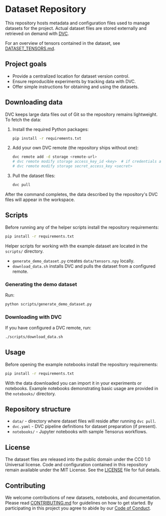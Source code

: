 # Dataset Repository

This repository hosts metadata and configuration files used to manage datasets for the project. Actual dataset files are stored externally and retrieved on demand with [DVC](https://dvc.org/).

For an overview of tensors contained in the dataset, see [DATASET_TENSORS.md](./DATASET_TENSORS.md).

## Project goals


- Provide a centralized location for dataset version control.
- Ensure reproducible experiments by tracking data with DVC.
- Offer simple instructions for obtaining and using the datasets.

## Downloading data

DVC keeps large data files out of Git so the repository remains lightweight. To
fetch the data:

1. Install the required Python packages:

   ```bash
   pip install -r requirements.txt
   ```

2. Add your own DVC remote (the repository ships without one):

   ```bash
   dvc remote add -d storage <remote-url>
   # dvc remote modify storage access_key_id <key>  # if credentials are required
   # dvc remote modify storage secret_access_key <secret>
   ```

3. Pull the dataset files:

   ```bash
   dvc pull
   ```

After the command completes, the data described by the repository's DVC files will appear in the workspace.

## Scripts

Before running any of the helper scripts install the repository requirements:

```bash
pip install -r requirements.txt
```

Helper scripts for working with the example dataset are located in the `scripts/` directory.

- `generate_demo_dataset.py` creates `data/tensors.npy` locally.
- `download_data.sh` installs DVC and pulls the dataset from a configured remote.

### Generating the demo dataset
Run:
```bash
python scripts/generate_demo_dataset.py
```

### Downloading with DVC
If you have configured a DVC remote, run:
```bash
./scripts/download_data.sh
```


## Usage

Before opening the example notebooks install the repository requirements:

```bash
pip install -r requirements.txt
```

With the data downloaded you can import it in your experiments or notebooks. Example notebooks demonstrating basic usage are provided in the `notebooks/` directory.

## Repository structure

- `data/` - directory where dataset files will reside after running `dvc pull`.
- `dvc.yaml` - DVC pipeline definitions for dataset preparation (if present).
- `notebooks/` - Jupyter notebooks with sample Tensorus workflows.

## License

The dataset files are released into the public domain under the CC0 1.0
Universal license. Code and configuration contained in this repository
remain available under the MIT License. See the [LICENSE](./LICENSE)
file for full details.

## Contributing

We welcome contributions of new datasets, notebooks, and documentation.
Please read [CONTRIBUTING.md](./CONTRIBUTING.md) for guidelines on how to
get started. By participating in this project you agree to abide by our
[Code of Conduct](./CODE_OF_CONDUCT.md).
